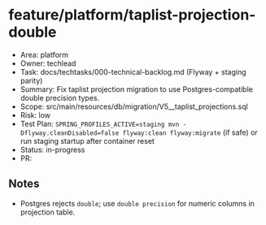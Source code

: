 # feature/platform/taplist-projection-double

- Area: platform
- Owner: techlead
- Task: docs/techtasks/000-technical-backlog.md (Flyway + staging parity)
- Summary: Fix taplist projection migration to use Postgres-compatible double precision types.
- Scope: src/main/resources/db/migration/V5__taplist_projections.sql
- Risk: low
- Test Plan: `SPRING_PROFILES_ACTIVE=staging mvn -Dflyway.cleanDisabled=false flyway:clean flyway:migrate` (if safe) or run staging startup after container reset
- Status: in-progress
- PR: <tbd>

## Notes
- Postgres rejects `double`; use `double precision` for numeric columns in projection table.
